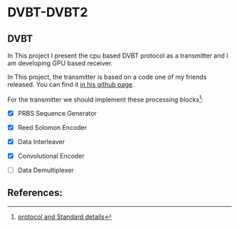 # DVBT-DVBT2

## DVBT

In This project I present the cpu based DVBT protocol as a transmitter and I am developing GPU based receiver.

In This project, the transmitter is based on a code one of my friends released. You can find it [in his github page](https://github.com/mkh1992/DVBT-Transmitter).

For the transmitter we should implement these processing blocks[^1]:
- [x] PRBS Sequence Generator
- [x] Reed Solomon Encoder
- [x] Data Interleaver
- [x] Convolutional Encoder
- [ ] Data Demultiplexer






## References:

[^1]: [protocol and Standard details](https://www.etsi.org/deliver/etsi_en/300700_300799/300744/01.06.01_60/en_300744v010601p.pdf)
